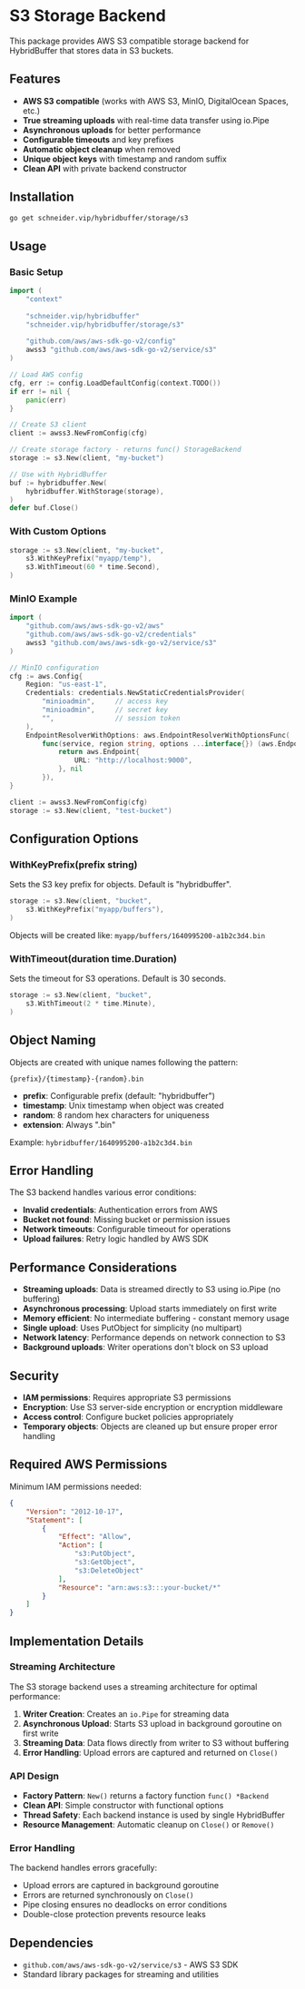 # S3 Storage Backend

This package provides AWS S3 compatible storage backend for HybridBuffer that stores data in S3 buckets.

## Features

- **AWS S3 compatible** (works with AWS S3, MinIO, DigitalOcean Spaces, etc.)
- **True streaming uploads** with real-time data transfer using io.Pipe
- **Asynchronous uploads** for better performance
- **Configurable timeouts** and key prefixes
- **Automatic object cleanup** when removed
- **Unique object keys** with timestamp and random suffix
- **Clean API** with private backend constructor

## Installation

```bash
go get schneider.vip/hybridbuffer/storage/s3
```

## Usage

### Basic Setup

```go
import (
    "context"
    
    "schneider.vip/hybridbuffer"
    "schneider.vip/hybridbuffer/storage/s3"
    
    "github.com/aws/aws-sdk-go-v2/config"
    awss3 "github.com/aws/aws-sdk-go-v2/service/s3"
)

// Load AWS config
cfg, err := config.LoadDefaultConfig(context.TODO())
if err != nil {
    panic(err)
}

// Create S3 client
client := awss3.NewFromConfig(cfg)

// Create storage factory - returns func() StorageBackend
storage := s3.New(client, "my-bucket")

// Use with HybridBuffer
buf := hybridbuffer.New(
    hybridbuffer.WithStorage(storage),
)
defer buf.Close()
```

### With Custom Options

```go
storage := s3.New(client, "my-bucket",
    s3.WithKeyPrefix("myapp/temp"),
    s3.WithTimeout(60 * time.Second),
)
```

### MinIO Example

```go
import (
    "github.com/aws/aws-sdk-go-v2/aws"
    "github.com/aws/aws-sdk-go-v2/credentials"
    awss3 "github.com/aws/aws-sdk-go-v2/service/s3"
)

// MinIO configuration
cfg := aws.Config{
    Region: "us-east-1",
    Credentials: credentials.NewStaticCredentialsProvider(
        "minioadmin",     // access key
        "minioadmin",     // secret key
        "",               // session token
    ),
    EndpointResolverWithOptions: aws.EndpointResolverWithOptionsFunc(
        func(service, region string, options ...interface{}) (aws.Endpoint, error) {
            return aws.Endpoint{
                URL: "http://localhost:9000",
            }, nil
        }),
}

client := awss3.NewFromConfig(cfg)
storage := s3.New(client, "test-bucket")
```

## Configuration Options

### WithKeyPrefix(prefix string)
Sets the S3 key prefix for objects. Default is "hybridbuffer".

```go
storage := s3.New(client, "bucket",
    s3.WithKeyPrefix("myapp/buffers"),
)
```

Objects will be created like: `myapp/buffers/1640995200-a1b2c3d4.bin`

### WithTimeout(duration time.Duration)
Sets the timeout for S3 operations. Default is 30 seconds.

```go
storage := s3.New(client, "bucket",
    s3.WithTimeout(2 * time.Minute),
)
```

## Object Naming

Objects are created with unique names following the pattern:
```
{prefix}/{timestamp}-{random}.bin
```

- **prefix**: Configurable prefix (default: "hybridbuffer")
- **timestamp**: Unix timestamp when object was created
- **random**: 8 random hex characters for uniqueness
- **extension**: Always ".bin"

Example: `hybridbuffer/1640995200-a1b2c3d4.bin`

## Error Handling

The S3 backend handles various error conditions:

- **Invalid credentials**: Authentication errors from AWS
- **Bucket not found**: Missing bucket or permission issues
- **Network timeouts**: Configurable timeout for operations
- **Upload failures**: Retry logic handled by AWS SDK

## Performance Considerations

- **Streaming uploads**: Data is streamed directly to S3 using io.Pipe (no buffering)
- **Asynchronous processing**: Upload starts immediately on first write
- **Memory efficient**: No intermediate buffering - constant memory usage
- **Single upload**: Uses PutObject for simplicity (no multipart)
- **Network latency**: Performance depends on network connection to S3
- **Background uploads**: Writer operations don't block on S3 upload

## Security

- **IAM permissions**: Requires appropriate S3 permissions
- **Encryption**: Use S3 server-side encryption or encryption middleware
- **Access control**: Configure bucket policies appropriately
- **Temporary objects**: Objects are cleaned up but ensure proper error handling

## Required AWS Permissions

Minimum IAM permissions needed:

```json
{
    "Version": "2012-10-17",
    "Statement": [
        {
            "Effect": "Allow",
            "Action": [
                "s3:PutObject",
                "s3:GetObject",
                "s3:DeleteObject"
            ],
            "Resource": "arn:aws:s3:::your-bucket/*"
        }
    ]
}
```

## Implementation Details

### Streaming Architecture

The S3 storage backend uses a streaming architecture for optimal performance:

1. **Writer Creation**: Creates an `io.Pipe` for streaming data
2. **Asynchronous Upload**: Starts S3 upload in background goroutine on first write
3. **Streaming Data**: Data flows directly from writer to S3 without buffering
4. **Error Handling**: Upload errors are captured and returned on `Close()`

### API Design

- **Factory Pattern**: `New()` returns a factory function `func() *Backend`
- **Clean API**: Simple constructor with functional options
- **Thread Safety**: Each backend instance is used by single HybridBuffer
- **Resource Management**: Automatic cleanup on `Close()` or `Remove()`

### Error Handling

The backend handles errors gracefully:
- Upload errors are captured in background goroutine
- Errors are returned synchronously on `Close()`
- Pipe closing ensures no deadlocks on error conditions
- Double-close protection prevents resource leaks

## Dependencies

- `github.com/aws/aws-sdk-go-v2/service/s3` - AWS S3 SDK
- Standard library packages for streaming and utilities